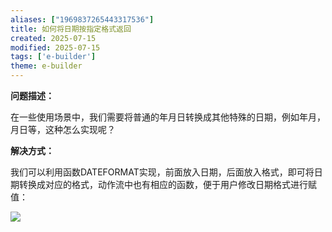 ```yaml
---
aliases: ["1969837265443317536"]
title: 如何将日期按指定格式返回
created: 2025-07-15
modified: 2025-07-15
tags: ['e-builder']
theme: e-builder
---
```


**问题描述：**

在一些使用场景中，我们需要将普通的年月日转换成其他特殊的日期，例如年月，月日等，这种怎么实现呢？

**解决方式：**

我们可以利用函数DATEFORMAT实现，前面放入日期，后面放入格式，即可将日期转换成对应的格式，动作流中也有相应的函数，便于用户修改日期格式进行赋值：

![](https://myhelpdoc.oss-cn-heyuan.aliyuncs.com/mdimages/dc4f7d9b31d5a6b61dd2b80ec9550c98.jpg)